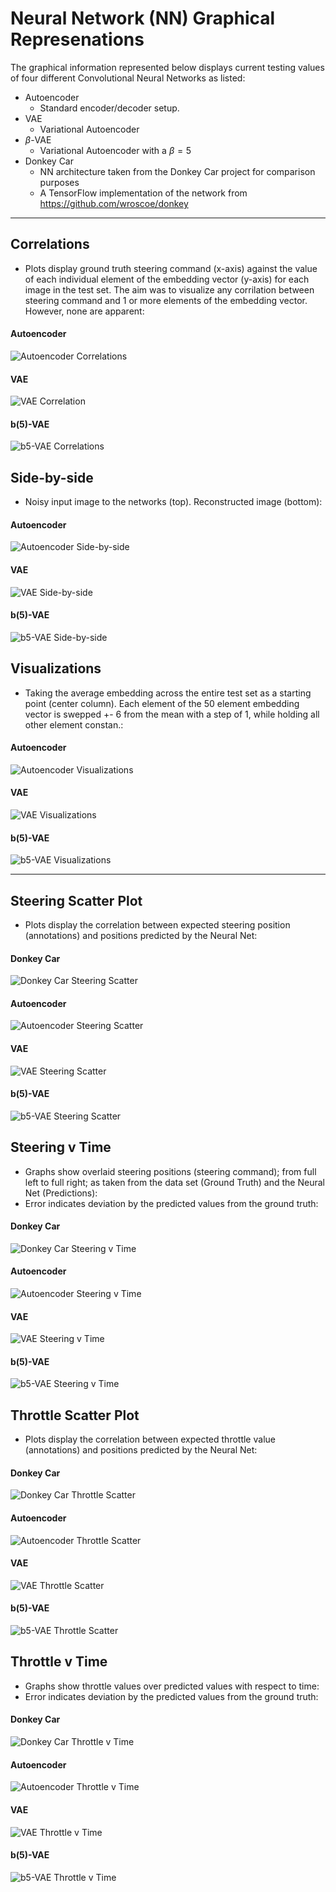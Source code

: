 # Neural Network (NN) Graphical Represenations


The graphical information represented below displays current testing values of four different Convolutional Neural Networks as listed:
- Autoencoder
  - Standard encoder/decoder setup.
- VAE
  - Variational Autoencoder
- $\beta$-VAE
  - Variational Autoencoder with a $\beta=5$
- Donkey Car
  - NN architecture taken from the Donkey Car project for comparison purposes
  - A TensorFlow implementation of the network from https://github.com/wroscoe/donkey

---

## Correlations
- Plots display ground truth steering command (x-axis) against the value of each individual element of the embedding vector (y-axis) for each image in the test set. The aim was to visualize any corrilation between steering command and 1 or more elements of the embedding vector. However, none are apparent:
#### Autoencoder
![Autoencoder Correlations](https://github.com/tall-josh/fyp_diy_robo_car/blob/master/report/autoencoder/correlations.png)
#### VAE
![VAE Correlation](https://github.com/tall-josh/fyp_diy_robo_car/blob/master/report/vae/correlations.png)
#### b(5)-VAE
![b5-VAE Correlations](https://github.com/tall-josh/fyp_diy_robo_car/blob/master/report/vae/correlations.png)

## Side-by-side
- Noisy input image to the networks (top). Reconstructed image (bottom):
#### Autoencoder
![Autoencoder Side-by-side](https://github.com/tall-josh/fyp_diy_robo_car/blob/master/report/autoencoder/side_by_side.jpg)
#### VAE
![VAE Side-by-side](https://github.com/tall-josh/fyp_diy_robo_car/blob/master/report/vae/side_by_side.jpg)
#### b(5)-VAE
![b5-VAE Side-by-side](https://github.com/tall-josh/fyp_diy_robo_car/blob/master/report/beta_5_vae/side_by_side.jpg)

## Visualizations
- Taking the average embedding across the entire test set as a starting point (center column). Each element of the 50 element embedding vector is swepped +- 6 from the mean with a step of 1, while holding all other element constan.:
#### Autoencoder
![Autoencoder Visualizations](https://github.com/tall-josh/fyp_diy_robo_car/blob/master/report/autoencoder/visualizations.png)
#### VAE
![VAE Visualizations](https://github.com/tall-josh/fyp_diy_robo_car/blob/master/report/beta_5_vae/visualizations.png)
#### b(5)-VAE
![b5-VAE Visualizations](https://github.com/tall-josh/fyp_diy_robo_car/blob/master/report/vae/visualizations.png)

---

## Steering Scatter Plot
- Plots display the correlation between expected steering position (annotations) and positions predicted by the Neural Net:
#### Donkey Car
![Donkey Car Steering Scatter](https://github.com/tall-josh/fyp_diy_robo_car/blob/master/report/donkey_car_tetsing/donkey_steeing_scatter.png)
#### Autoencoder
![Autoencoder Steering Scatter](https://github.com/tall-josh/fyp_diy_robo_car/blob/master/report/modular_steering/autoencoder/Steering_scatter.png)
#### VAE
![VAE Steering Scatter](https://github.com/tall-josh/fyp_diy_robo_car/blob/master/report/modular_steering/vae/Steering_scatter.png)
#### b(5)-VAE
![b5-VAE Steering Scatter](https://github.com/tall-josh/fyp_diy_robo_car/blob/master/report/modular_steering/beta_5_vae/Steering_scatter.png)

## Steering v Time
- Graphs show overlaid steering positions (steering command); from full left to full right; as taken from the data set (Ground Truth) and the Neural Net (Predictions):
- Error indicates deviation by the predicted values from the ground truth:
#### Donkey Car
![Donkey Car Steering v Time](https://github.com/tall-josh/fyp_diy_robo_car/blob/master/report/donkey_car_tetsing/donkey_steering_v_time.png)
#### Autoencoder
![Autoencoder Steering v Time](https://github.com/tall-josh/fyp_diy_robo_car/blob/master/report/modular_steering/autoencoder/Steering_v_time.png)
#### VAE
![VAE Steering v Time](https://github.com/tall-josh/fyp_diy_robo_car/blob/master/report/modular_steering/vae/Steering_v_time.png)
#### b(5)-VAE
![b5-VAE Steering v Time](https://github.com/tall-josh/fyp_diy_robo_car/blob/master/report/modular_steering/beta_5_vae/Steering_v_time.png)

## Throttle Scatter Plot
- Plots display the correlation between expected throttle value (annotations) and positions predicted by the Neural Net:
#### Donkey Car
![Donkey Car Throttle Scatter](https://github.com/tall-josh/fyp_diy_robo_car/blob/master/report/donkey_car_tetsing/donkey_throttle_scatter.png)
#### Autoencoder
![Autoencoder Throttle Scatter](https://github.com/tall-josh/fyp_diy_robo_car/blob/master/report/modular_throttle/autoencoder/Throttle_scatter.png)
#### VAE
![VAE Throttle Scatter](https://github.com/tall-josh/fyp_diy_robo_car/blob/master/report/modular_throttle/vae/Throttle_scatter.png)
#### b(5)-VAE
![b5-VAE Throttle Scatter](https://github.com/tall-josh/fyp_diy_robo_car/blob/master/report/modular_throttle/beta_5_vae/Throttle_scatter.png)

## Throttle v Time
- Graphs show throttle values over predicted values with respect to time:
- Error indicates deviation by the predicted values from the ground truth:
#### Donkey Car
![Donkey Car Throttle v Time](https://github.com/tall-josh/fyp_diy_robo_car/blob/master/report/donkey_car_tetsing/donkey_throttle_v_time.png)
#### Autoencoder
![Autoencoder Throttle v Time](https://github.com/tall-josh/fyp_diy_robo_car/blob/master/report/modular_throttle/autoencoder/Throttle_v_time.png)
#### VAE
![VAE Throttle v Time](https://github.com/tall-josh/fyp_diy_robo_car/blob/master/report/modular_throttle/vae/Throttle_v_time.png)
#### b(5)-VAE
![b5-VAE Throttle v Time](https://github.com/tall-josh/fyp_diy_robo_car/blob/master/report/modular_throttle/beta_5_vae/Throttle_v_time.png)
